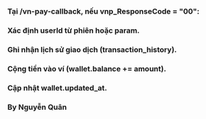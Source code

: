 ### Tại /vn-pay-callback, nếu vnp_ResponseCode = "00":
### Xác định userId từ phiên hoặc param.
### Ghi nhận lịch sử giao dịch (transaction_history).
### Cộng tiền vào ví (wallet.balance += amount).
### Cập nhật wallet.updated_at.
### By Nguyễn Quân